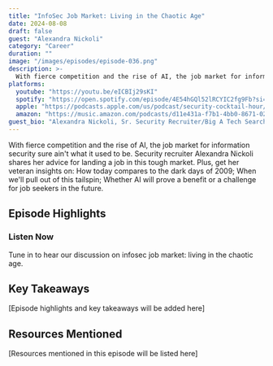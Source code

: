 ```yaml
---
title: "InfoSec Job Market: Living in the Chaotic Age"
date: 2024-08-08
draft: false
guest: "Alexandra Nickoli"
category: "Career"
duration: ""
image: "/images/episodes/episode-036.png"
description: >-
  With fierce competition and the rise of AI, the job market for information security sure ain't what it used to be. Security recruiter Alexandra Nickoli shares her advice for landing a job in this tough market. Plus, get her veteran insights on:  How today compares to the dark days of 2009; When we'll pull out of this tailspin; Whether AI will prove a benefit or a challenge for job seekers in the future.
platforms:
  youtube: "https://youtu.be/eICBIj29sKI"
  spotify: "https://open.spotify.com/episode/4E54hGQl52lRCYIC2fg9Fb?si=157ec869758b460e"
  apple: "https://podcasts.apple.com/us/podcast/security-cocktail-hour/id1679376200?i=1000664725222"
  amazon: "https://music.amazon.com/podcasts/d11e431a-f7b1-4bb0-8671-024afce9ade6/security-cocktail-hour"
guest_bio: "Alexandra Nickoli, Sr. Security Recruiter/Big A Tech Search"
---
```


With fierce competition and the rise of AI, the job market for information security sure ain't what it used to be. Security recruiter Alexandra Nickoli shares her advice for landing a job in this tough market. Plus, get her veteran insights on:  How today compares to the dark days of 2009; When we'll pull out of this tailspin; Whether AI will prove a benefit or a challenge for job seekers in the future.

## Episode Highlights

### Listen Now

Tune in to hear our discussion on infosec job market: living in the chaotic age.

## Key Takeaways

[Episode highlights and key takeaways will be added here]

## Resources Mentioned

[Resources mentioned in this episode will be listed here]




